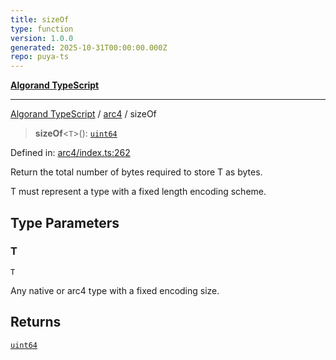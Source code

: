```yaml
---
title: sizeOf
type: function
version: 1.0.0
generated: 2025-10-31T00:00:00.000Z
repo: puya-ts
---
```


[**Algorand TypeScript**](/reference/algorand-typescript/api/readme/)

---

[Algorand TypeScript](docs/_md/modules) / [arc4](docs/_md/arc4/README) / sizeOf

> **sizeOf**\<`T`\>(): [`uint64`](/reference/algorand-typescript/api/index/type-aliases/uint64/)

Defined in: [arc4/index.ts:262](https://github.com/algorandfoundation/puya-ts/blob/main/packages/algo-ts/src/arc4/index.ts#L262)

Return the total number of bytes required to store T as bytes.

T must represent a type with a fixed length encoding scheme.

## Type Parameters

### T

`T`

Any native or arc4 type with a fixed encoding size.

## Returns

[`uint64`](/reference/algorand-typescript/api/index/type-aliases/uint64/)
